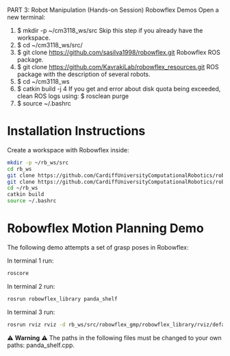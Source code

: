 PART 3: Robot Manipulation (Hands-on Session)
Robowflex Demos
Open a new terminal:
1. $ mkdir -p ~/cm3118_ws/src
Skip this step if you already have the workspace.
2. $ cd ~/cm3118_ws/src/
3. $ git clone https://github.com/sasilva1998/robowflex.git
Robowflex ROS package.
4. $ git clone https://github.com/KavrakiLab/robowflex_resources.git
ROS package with the description of several robots.
5. $ cd ~/cm3118_ws
6. $ catkin build -j 4
If you get and error about disk quota being exceeded, clean ROS logs using:
$ rosclean purge
7. $ source ~/.bashrc


# Installation Instructions

Create a workspace with Robowflex inside:
```sh
mkdir -p ~/rb_ws/src
cd rb_ws
git clone https://github.com/CardiffUniversityComputationalRobotics/robowflex.git
git clone https://github.com/CardiffUniversityComputationalRobotics/robowflex_resources.git
cd ~/rb_ws
catkin build
source ~/.bashrc
```

# Robowflex Motion Planning Demo

The following demo attempts a set of grasp poses in Robowflex:

In terminal 1 run:

```bash
roscore
```

In terminal 2 run:

```bash
rosrun robowflex_library panda_shelf
```

In terminal 3 run:

```bash
rosrun rviz rviz -d rb_ws/src/robowflex_gmp/robowflex_library/rviz/default1.rviz
```

:warning: **Warning** :warning: The paths in the following files must be changed to your own paths: panda_shelf.cpp.
